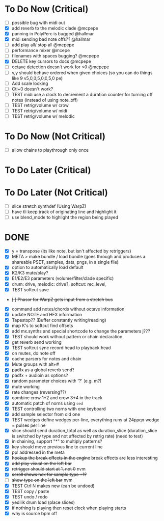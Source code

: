 # To Do Now (Critical)

- [ ] possible bug with midi out
- [x] add reverb to the melodic clade @mcpepe
- [x] panning in PolyPerc is bugged @hallmar
- [x] midi sending bad note offs?? @hallmar
- [ ] add play all/ stop all @mcpepe
- [ ] performance mixer @mcepe
- [ ] filenames with spaces bugging? @mcpepe
- [x] DELETE key cursors to docs @mcpepe
- [ ] octave detection doesn't work for <0 @mcpepe
- [ ] v,y should behave ordered when given choices (so you can do things like 9 v5,0,0,5,0,0,5,0 pe)
- [ ] Add scale locking
- [ ] Ctl+0 doesn't work?
- [ ] TEST midi use a clock to decrement a duration counter for turning off notes (instead of using note_off)
- [ ] TEST retrig/volume w/ crow
- [ ] TEST retrig/volume w/ midi
- [ ] TEST retrig/volume w/ melodic

# To Do Now (Not Critical)

- [ ] allow chains to playthrough only once

# To Do Later (Critical)

# To Do Later (Not Critical)

- [ ] slice stretch synthdef (Using WarpZ)
- [ ] have tli keep track of originating line and highlight it
- [ ] use blend_mode to highlight the region being played

# DONE

- [x] y = transpose (its like note, but isn't affected by retriggers)
- [x] META > make bundle / load bundle (goes through and produces a shareable PSET, samples, dats, pngs, in a single file)
- [x] option to automatically load default
- [x] K2/K3 mute/play?
- [x] E1/E2/E3 parameters (volume/filter/clade specific)
- [x] drum: drive, melodic: drive?, softcut: rec_level, 
- [x] TEST softcut save
- ~~[ ] Phasor for WarpZ gets input from a stretch bus~~
- [x] command add notes/chords without octave information
- [x] update NOTE and HEX information
- [x] Tapestop?? (Buffer constantly writing/reading)
- [x] map K's to softcut find offsets
- [x] add mx.synths and special shortcode to change the parameters j???
- [x] TEST should work without pattern or chain declaration
- [x] get reverb send working
- [x] TEST softcut sync record head to playback head
- [x] on mutes, do note off
- [x] cache parsers for notes and chain
- [x] Mute groups with alt+#
- [x] padfx as a global reverb send?
- [x] padfx + audioin as options?
- [x] random parameter choices with '?' (e.g. m?)
- [x] mute working
- [x] rate changes (reversing??)
- [x] combine crow 1+2 and crow 3+4 in the track
- [x] automatic patch of norns using `sed`
- [x] TEST controlling two norns with one keyboard
- [x] add sample selector from old one
- [x] TEST wedges define wedges per-line, everything runs at 24ppqn wedge = pulses per line
- [x] slice should send duration_total as well as duration_slice (duration_slice is switched by type and not affected by retrig rate) (need to test)
- [x] in chaining, support "*" to multiply patterns?
- [x]  key should move previous line to current line
- [x] ppl addressed in the meta
- [x] ~~hookup the break effects in the engine~~ break effects are less interesting
- [x] ~~add play visual on the left bar~~
- [x] ~~retrigger should start at 1, not 0~~ nvm
- [x] ~~scroll shows hex for sample type =1?~~ 
- [ ] ~~show type on the left bar~~ nvm
- [x] TEST Ctrl N makes new (can be undoed)
- [x] TEST copy / paste
- [x] TEST undo / redo
- [x] yedilik drum load (place slices)
- [x] if nothing is playing then reset clock when playing starts
- [x] why is source bpm off
